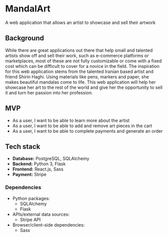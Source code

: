 # MandalArt

A web application that allows an artist to showcase and sell their artwork

## Background

While there are great applications out there that help small and talented artists show off and sell their work, such as e-commerce platforms or marketplaces, most of these are not fully customizable or come with a fixed cost which can be difficult to cover for a novice in the field. The inspiration for this web application stems from the talented Iranian based artist and friend Shirin Haghi. Using materials like pens, markers and paper, she makes beautiful mandalas come to life. This web application will help her showcase her art to the rest of the world and give her the opportunity to sell it and turn her passion into her profession.

## MVP

- As a user, I want to be able to learn more about the artist
- As a user, I want to be able to add and remove art pieces in the cart
- As a user, I want to be able to complete payments and generate an order

## Tech stack

- **Database:** PostgreSQL, SQLAlchemy
- **Backend:** Python 3, Flask
- **Frontend:** React.js, Sass
- **Payment:** Stripe

### Dependencies

- Python packages:
  - SQLAlchemy
  - Flask
- APIs/external data sources:
  - Stripe API
- Browser/client-side dependencies:
  - Sass
